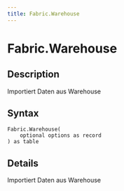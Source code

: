 ```yaml
---
title: Fabric.Warehouse
---
```


# Fabric.Warehouse


## Description

Importiert Daten aus Warehouse


## Syntax

```powerquery
Fabric.Warehouse(
    optional options as record
) as table
```


## Details

Importiert Daten aus Warehouse


